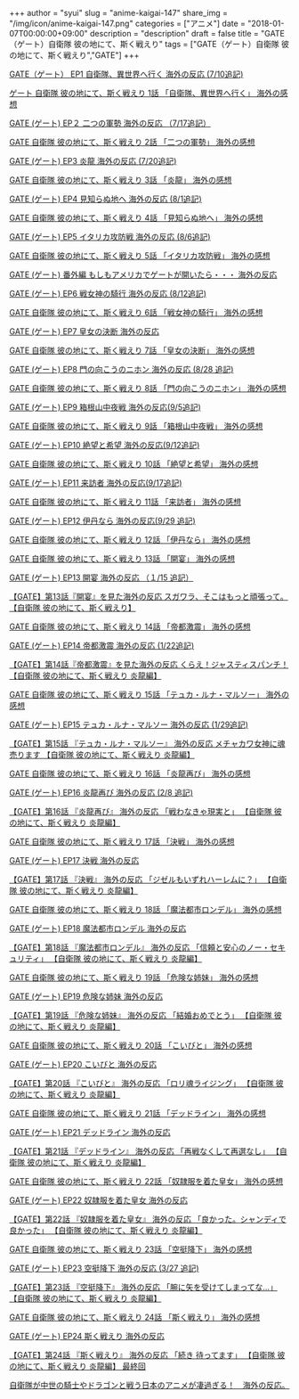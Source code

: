 +++
author = "syui"
slug = "anime-kaigai-147"
share_img = "/img/icon/anime-kaigai-147.png"
categories = ["アニメ"]
date = "2018-01-07T00:00:00+09:00"
description = "description"
draft = false
title = "GATE（ゲート）自衛隊 彼の地にて、斯く戦えり"
tags = ["GATE（ゲート）自衛隊 彼の地にて、斯く戦えり","GATE"]
+++


<a href="http://flog-statue-nazetukuba.blog.jp/archives/36055051.html" rel="nofollow" target="_blank" title="GATE（ゲート） EP1 自衛隊、異世界へ行く 海外の反応 (7/10追記)">GATE（ゲート） EP1 自衛隊、異世界へ行く 海外の反応 (7/10追記)</a>


<a href="http://blog.livedoor.jp/kaigai_no/archives/45416875.html" rel="nofollow" target="_blank" title="ゲート 自衛隊 彼の地にて、斯く戦えり 1話 「自衛隊、異世界へ行く」 海外の感想">ゲート 自衛隊 彼の地にて、斯く戦えり 1話 「自衛隊、異世界へ行く」 海外の感想</a>


<a href="http://flog-statue-nazetukuba.blog.jp/archives/36685436.html" rel="nofollow" target="_blank" title="GATE (ゲート) EP２ 二つの軍勢 海外の反応 （7/17追記）">GATE (ゲート) EP２ 二つの軍勢 海外の反応 （7/17追記）</a>


<a href="http://blog.livedoor.jp/kaigai_no/archives/45507913.html" rel="nofollow" target="_blank" title="GATE 自衛隊 彼の地にて、斯く戦えり 2話 「二つの軍勢」 海外の感想">GATE 自衛隊 彼の地にて、斯く戦えり 2話 「二つの軍勢」 海外の感想</a>


<a href="http://flog-statue-nazetukuba.blog.jp/archives/37383406.html" rel="nofollow" target="_blank" title="GATE (ゲート) EP3 炎龍 海外の反応 (7/20追記)">GATE (ゲート) EP3 炎龍 海外の反応 (7/20追記)</a>


<a href="http://blog.livedoor.jp/kaigai_no/archives/45539596.html" rel="nofollow" target="_blank" title="GATE 自衛隊 彼の地にて、斯く戦えり 3話 「炎龍」 海外の感想">GATE 自衛隊 彼の地にて、斯く戦えり 3話 「炎龍」 海外の感想</a>


<a href="http://flog-statue-nazetukuba.blog.jp/archives/38044888.html" rel="nofollow" target="_blank" title="GATE (ゲート) EP4 見知らぬ地へ 海外の反応 (8/1追記)">GATE (ゲート) EP4 見知らぬ地へ 海外の反応 (8/1追記)</a>


<a href="http://blog.livedoor.jp/kaigai_no/archives/45682909.html" rel="nofollow" target="_blank" title="GATE 自衛隊 彼の地にて、斯く戦えり 4話 「見知らぬ地へ」 海外の感想">GATE 自衛隊 彼の地にて、斯く戦えり 4話 「見知らぬ地へ」 海外の感想</a>


<a href="http://flog-statue-nazetukuba.blog.jp/archives/38691180.html" rel="nofollow" target="_blank" title="GATE (ゲート) EP5 イタリカ攻防戦 海外の反応 (8/6追記)">GATE (ゲート) EP5 イタリカ攻防戦 海外の反応 (8/6追記)</a>


<a href="http://blog.livedoor.jp/kaigai_no/archives/45763827.html" rel="nofollow" target="_blank" title="GATE 自衛隊 彼の地にて、斯く戦えり 5話 「イタリカ攻防戦」 海外の感想">GATE 自衛隊 彼の地にて、斯く戦えり 5話 「イタリカ攻防戦」 海外の感想</a>


<a href="http://flog-statue-nazetukuba.blog.jp/archives/39135443.html" rel="nofollow" target="_blank" title="GATE (ゲート) 番外編 もしもアメリカでゲートが開いたら・・・ 海外の反応">GATE (ゲート) 番外編 もしもアメリカでゲートが開いたら・・・ 海外の反応</a>


<a href="http://flog-statue-nazetukuba.blog.jp/archives/39471053.html" rel="nofollow" target="_blank" title="GATE (ゲート) EP6 戦女神の騎行 海外の反応 (8/12追記)">GATE (ゲート) EP6 戦女神の騎行 海外の反応 (8/12追記)</a>


<a href="http://blog.livedoor.jp/kaigai_no/archives/45847580.html" rel="nofollow" target="_blank" title="GATE 自衛隊 彼の地にて、斯く戦えり 6話 「戦女神の騎行」 海外の感想">GATE 自衛隊 彼の地にて、斯く戦えり 6話 「戦女神の騎行」 海外の感想</a>


<a href="http://flog-statue-nazetukuba.blog.jp/archives/40595648.html" rel="nofollow" target="_blank" title="GATE (ゲート) EP7 皇女の決断 海外の反応">GATE (ゲート) EP7 皇女の決断 海外の反応</a>


<a href="http://blog.livedoor.jp/kaigai_no/archives/45932347.html" rel="nofollow" target="_blank" title="GATE 自衛隊 彼の地にて、斯く戦えり 7話 「皇女の決断」 海外の感想">GATE 自衛隊 彼の地にて、斯く戦えり 7話 「皇女の決断」 海外の感想</a>


<a href="http://flog-statue-nazetukuba.blog.jp/archives/40760344.html" rel="nofollow" target="_blank" title="GATE (ゲート) EP8 門の向こうのニホン 海外の反応 (8/28 追記)">GATE (ゲート) EP8 門の向こうのニホン 海外の反応 (8/28 追記)</a>


<a href="http://blog.livedoor.jp/kaigai_no/archives/46011298.html" rel="nofollow" target="_blank" title="GATE 自衛隊 彼の地にて、斯く戦えり 8話 「門の向こうのニホン」 海外の感想">GATE 自衛隊 彼の地にて、斯く戦えり 8話 「門の向こうのニホン」 海外の感想</a>


<a href="http://flog-statue-nazetukuba.blog.jp/archives/41469980.html" rel="nofollow" target="_blank" title="GATE (ゲート) EP9 箱根山中夜戦 海外の反応(9/5追記)">GATE (ゲート) EP9 箱根山中夜戦 海外の反応(9/5追記)</a>


<a href="http://blog.livedoor.jp/kaigai_no/archives/46087982.html" rel="nofollow" target="_blank" title="GATE 自衛隊 彼の地にて、斯く戦えり 9話 「箱根山中夜戦」 海外の感想">GATE 自衛隊 彼の地にて、斯く戦えり 9話 「箱根山中夜戦」 海外の感想</a>


<a href="http://flog-statue-nazetukuba.blog.jp/archives/42168731.html" rel="nofollow" target="_blank" title="GATE (ゲート) EP10 絶望と希望 海外の反応(9/12追記)">GATE (ゲート) EP10 絶望と希望 海外の反応(9/12追記)</a>


<a href="http://blog.livedoor.jp/kaigai_no/archives/46252036.html" rel="nofollow" target="_blank" title="GATE 自衛隊 彼の地にて、斯く戦えり 10話 「絶望と希望」 海外の感想">GATE 自衛隊 彼の地にて、斯く戦えり 10話 「絶望と希望」 海外の感想</a>


<a href="http://flog-statue-nazetukuba.blog.jp/archives/42942956.html" rel="nofollow" target="_blank" title="GATE (ゲート) EP11 来訪者 海外の反応(9/17追記)">GATE (ゲート) EP11 来訪者 海外の反応(9/17追記)</a>


<a href="http://blog.livedoor.jp/kaigai_no/archives/46251657.html" rel="nofollow" target="_blank" title="GATE 自衛隊 彼の地にて、斯く戦えり 11話 「来訪者」 海外の感想">GATE 自衛隊 彼の地にて、斯く戦えり 11話 「来訪者」 海外の感想</a>


<a href="http://flog-statue-nazetukuba.blog.jp/archives/43473889.html" rel="nofollow" target="_blank" title="GATE (ゲート) EP12 伊丹なら 海外の反応(9/29 追記)">GATE (ゲート) EP12 伊丹なら 海外の反応(9/29 追記)</a>


<a href="http://blog.livedoor.jp/kaigai_no/archives/46499400.html" rel="nofollow" target="_blank" title="GATE 自衛隊 彼の地にて、斯く戦えり 12話 「伊丹なら」 海外の感想">GATE 自衛隊 彼の地にて、斯く戦えり 12話 「伊丹なら」 海外の感想</a>


<a href="http://blog.livedoor.jp/kaigai_no/archives/47472135.html" rel="nofollow" target="_blank" title="GATE 自衛隊 彼の地にて、斯く戦えり 13話 「開宴」 海外の感想">GATE 自衛隊 彼の地にて、斯く戦えり 13話 「開宴」 海外の感想</a>


<a href="http://flog-statue-nazetukuba.blog.jp/archives/52274902.html" rel="nofollow" target="_blank" title="GATE (ゲート) EP13 開宴 海外の反応 （１/15 追記）">GATE (ゲート) EP13 開宴 海外の反応 （１/15 追記）</a>


<a href="http://tonarino-kawauso.com/wordpress/gate13/" rel="nofollow" target="_blank" title="【GATE】第13話『開宴』を見た海外の反応 スガワラ、そこはもっと頑張って。 【自衛隊 彼の地にて、斯く戦えり】">【GATE】第13話『開宴』を見た海外の反応 スガワラ、そこはもっと頑張って。 【自衛隊 彼の地にて、斯く戦えり】</a>


<a href="http://blog.livedoor.jp/kaigai_no/archives/47541550.html" rel="nofollow" target="_blank" title=" GATE 自衛隊 彼の地にて、斯く戦えり 14話 「帝都激震」 海外の感想"> GATE 自衛隊 彼の地にて、斯く戦えり 14話 「帝都激震」 海外の感想</a>


<a href="http://flog-statue-nazetukuba.blog.jp/archives/52750224.html" rel="nofollow" target="_blank" title="GATE (ゲート) EP14 帝都激震 海外の反応 (1/22追記)">GATE (ゲート) EP14 帝都激震 海外の反応 (1/22追記)</a>


<a href="http://tonarino-kawauso.com/wordpress/gate14/" rel="nofollow" target="_blank" title=" 【GATE】第14話『帝都激震』を見た海外の反応 くらえ！ジャスティスパンチ！ 【自衛隊 彼の地にて、斯く戦えり 炎龍編】"> 【GATE】第14話『帝都激震』を見た海外の反応 くらえ！ジャスティスパンチ！ 【自衛隊 彼の地にて、斯く戦えり 炎龍編】</a>


<a href="http://blog.livedoor.jp/kaigai_no/archives/47600749.html" rel="nofollow" target="_blank" title="GATE 自衛隊 彼の地にて、斯く戦えり 15話 「テュカ・ルナ・マルソー」 海外の感想">GATE 自衛隊 彼の地にて、斯く戦えり 15話 「テュカ・ルナ・マルソー」 海外の感想</a>


<a href="http://flog-statue-nazetukuba.blog.jp/archives/53338317.html" rel="nofollow" target="_blank" title="GATE (ゲート) EP15 テュカ・ルナ・マルソー 海外の反応 (1/29追記)">GATE (ゲート) EP15 テュカ・ルナ・マルソー 海外の反応 (1/29追記)</a>


<a href="http://tonarino-kawauso.com/wordpress/gate15/" rel="nofollow" target="_blank" title="【GATE】第15話 『テュカ・ルナ・マルソー』 海外の反応 メチャカワ女神に魂売ります 【自衛隊 彼の地にて、斯く戦えり 炎龍編】">【GATE】第15話 『テュカ・ルナ・マルソー』 海外の反応 メチャカワ女神に魂売ります 【自衛隊 彼の地にて、斯く戦えり 炎龍編】</a>


<a href="http://blog.livedoor.jp/kaigai_no/archives/47680427.html" rel="nofollow" target="_blank" title="GATE 自衛隊 彼の地にて、斯く戦えり 16話 「炎龍再び」 海外の感想">GATE 自衛隊 彼の地にて、斯く戦えり 16話 「炎龍再び」 海外の感想</a>


<a href="http://flog-statue-nazetukuba.blog.jp/archives/53735870.html" rel="nofollow" target="_blank" title="GATE (ゲート) EP16 炎龍再び 海外の反応 (2/8 追記)">GATE (ゲート) EP16 炎龍再び 海外の反応 (2/8 追記)</a>


<a href="http://tonarino-kawauso.com/wordpress/gate16/" rel="nofollow" target="_blank" title="【GATE】第16話 『炎龍再び』 海外の反応 「戦わなきゃ現実と」 【自衛隊 彼の地にて、斯く戦えり 炎龍編】">【GATE】第16話 『炎龍再び』 海外の反応 「戦わなきゃ現実と」 【自衛隊 彼の地にて、斯く戦えり 炎龍編】</a>


<a href="http://blog.livedoor.jp/kaigai_no/archives/47766508.html" rel="nofollow" target="_blank" title="GATE 自衛隊 彼の地にて、斯く戦えり 17話 「決戦」 海外の感想">GATE 自衛隊 彼の地にて、斯く戦えり 17話 「決戦」 海外の感想</a>


<a href="http://flog-statue-nazetukuba.blog.jp/archives/54589481.html" rel="nofollow" target="_blank" title="GATE (ゲート) EP17 決戦 海外の反応">GATE (ゲート) EP17 決戦 海外の反応</a>


<a href="http://tonarino-kawauso.com/wordpress/gate17/" rel="nofollow" target="_blank" title="【GATE】第17話 『決戦』 海外の反応 「ジゼルもいずれハーレムに？」 【自衛隊 彼の地にて、斯く戦えり 炎龍編】">【GATE】第17話 『決戦』 海外の反応 「ジゼルもいずれハーレムに？」 【自衛隊 彼の地にて、斯く戦えり 炎龍編】</a>


<a href="http://blog.livedoor.jp/kaigai_no/archives/47815054.html" rel="nofollow" target="_blank" title="GATE 自衛隊 彼の地にて、斯く戦えり 18話 「魔法都市ロンデル」 海外の感想">GATE 自衛隊 彼の地にて、斯く戦えり 18話 「魔法都市ロンデル」 海外の感想</a>


<a href="http://flog-statue-nazetukuba.blog.jp/archives/55574949.html" rel="nofollow" target="_blank" title="GATE (ゲート) EP18 魔法都市ロンデル 海外の反応">GATE (ゲート) EP18 魔法都市ロンデル 海外の反応</a>


<a href="http://tonarino-kawauso.com/wordpress/gate18/" rel="nofollow" target="_blank" title="【GATE】第18話 『魔法都市ロンデル』 海外の反応 「信頼と安心のノー・セキュリティ」 【自衛隊 彼の地にて、斯く戦えり 炎龍編】">【GATE】第18話 『魔法都市ロンデル』 海外の反応 「信頼と安心のノー・セキュリティ」 【自衛隊 彼の地にて、斯く戦えり 炎龍編】</a>


<a href="http://blog.livedoor.jp/kaigai_no/archives/48276798.html" rel="nofollow" target="_blank" title="GATE 自衛隊 彼の地にて、斯く戦えり 19話 「危険な姉妹」 海外の感想">GATE 自衛隊 彼の地にて、斯く戦えり 19話 「危険な姉妹」 海外の感想</a>


<a href="http://flog-statue-nazetukuba.blog.jp/archives/55866118.html" rel="nofollow" target="_blank" title="GATE (ゲート) EP19 危険な姉妹 海外の反応">GATE (ゲート) EP19 危険な姉妹 海外の反応</a>


<a href="http://tonarino-kawauso.com/wordpress/gate19/" rel="nofollow" target="_blank" title="【GATE】第19話 『危険な姉妹』 海外の反応 「結婚おめでとう」 【自衛隊 彼の地にて、斯く戦えり 炎龍編】">【GATE】第19話 『危険な姉妹』 海外の反応 「結婚おめでとう」 【自衛隊 彼の地にて、斯く戦えり 炎龍編】</a>


<a href="http://blog.livedoor.jp/kaigai_no/archives/48296755.html" rel="nofollow" target="_blank" title="GATE 自衛隊 彼の地にて、斯く戦えり 20話 「こいびと」 海外の感想">GATE 自衛隊 彼の地にて、斯く戦えり 20話 「こいびと」 海外の感想</a>


<a href="http://flog-statue-nazetukuba.blog.jp/archives/56392192.html" rel="nofollow" target="_blank" title="GATE (ゲート) EP20 こいびと 海外の反応">GATE (ゲート) EP20 こいびと 海外の反応</a>


<a href="http://tonarino-kawauso.com/wordpress/gate20/" rel="nofollow" target="_blank" title="【GATE】第20話 『こいびと』 海外の反応 「ロリ魂ライジング」 【自衛隊 彼の地にて、斯く戦えり 炎龍編】">【GATE】第20話 『こいびと』 海外の反応 「ロリ魂ライジング」 【自衛隊 彼の地にて、斯く戦えり 炎龍編】</a>


<a href="http://blog.livedoor.jp/kaigai_no/archives/48367426.html" rel="nofollow" target="_blank" title="GATE 自衛隊 彼の地にて、斯く戦えり 21話 「デッドライン」 海外の感想">GATE 自衛隊 彼の地にて、斯く戦えり 21話 「デッドライン」 海外の感想</a>


<a href="http://flog-statue-nazetukuba.blog.jp/archives/56437963.html" rel="nofollow" target="_blank" title="GATE (ゲート) EP21 デッドライン 海外の反応">GATE (ゲート) EP21 デッドライン 海外の反応</a>


<a href="http://tonarino-kawauso.com/wordpress/gate21/" rel="nofollow" target="_blank" title="【GATE】第21話 『デッドライン』 海外の反応 「再戦なくして再選なし」 【自衛隊 彼の地にて、斯く戦えり 炎龍編】">【GATE】第21話 『デッドライン』 海外の反応 「再戦なくして再選なし」 【自衛隊 彼の地にて、斯く戦えり 炎龍編】</a>


<a href="http://blog.livedoor.jp/kaigai_no/archives/49246875.html" rel="nofollow" target="_blank" title=" GATE 自衛隊 彼の地にて、斯く戦えり 22話 「奴隷服を着た皇女」 海外の感想"> GATE 自衛隊 彼の地にて、斯く戦えり 22話 「奴隷服を着た皇女」 海外の感想</a>


<a href="http://flog-statue-nazetukuba.blog.jp/archives/56612864.html" rel="nofollow" target="_blank" title="GATE (ゲート) EP22 奴隷服を着た皇女 海外の反応">GATE (ゲート) EP22 奴隷服を着た皇女 海外の反応</a>


<a href="http://tonarino-kawauso.com/wordpress/gate22/" rel="nofollow" target="_blank" title=" 【GATE】第22話 『奴隷服を着た皇女』 海外の反応 「良かった。シャンディで良かった」 【自衛隊 彼の地にて、斯く戦えり 炎龍編】"> 【GATE】第22話 『奴隷服を着た皇女』 海外の反応 「良かった。シャンディで良かった」 【自衛隊 彼の地にて、斯く戦えり 炎龍編】</a>


<a href="http://blog.livedoor.jp/kaigai_no/archives/49286422.html" rel="nofollow" target="_blank" title="GATE 自衛隊 彼の地にて、斯く戦えり 23話 「空挺降下」 海外の感想">GATE 自衛隊 彼の地にて、斯く戦えり 23話 「空挺降下」 海外の感想</a>


<a href="http://flog-statue-nazetukuba.blog.jp/archives/56993355.html" rel="nofollow" target="_blank" title="GATE (ゲート) EP23 空挺降下 海外の反応 (3/27 追記)">GATE (ゲート) EP23 空挺降下 海外の反応 (3/27 追記)</a>


<a href="http://tonarino-kawauso.com/wordpress/gate23/" rel="nofollow" target="_blank" title="【GATE】第23話 『空挺降下』 海外の反応 「腕に矢を受けてしまってな…」 【自衛隊 彼の地にて、斯く戦えり 炎龍編】">【GATE】第23話 『空挺降下』 海外の反応 「腕に矢を受けてしまってな…」 【自衛隊 彼の地にて、斯く戦えり 炎龍編】</a>


<a href="http://blog.livedoor.jp/kaigai_no/archives/49335380.html" rel="nofollow" target="_blank" title=" GATE 自衛隊 彼の地にて、斯く戦えり 24話 「斯く戦えり」 海外の感想"> GATE 自衛隊 彼の地にて、斯く戦えり 24話 「斯く戦えり」 海外の感想</a>


<a href="http://flog-statue-nazetukuba.blog.jp/archives/57276413.html" rel="nofollow" target="_blank" title="GATE (ゲート) EP24 斯く戦えり 海外の反応">GATE (ゲート) EP24 斯く戦えり 海外の反応</a>


<a href="http://tonarino-kawauso.com/wordpress/gate24/" rel="nofollow" target="_blank" title=" 【GATE】第24話 『斯く戦えり』 海外の反応 「続き 待ってます」 【自衛隊 彼の地にて、斯く戦えり 炎龍編】 最終回"> 【GATE】第24話 『斯く戦えり』 海外の反応 「続き 待ってます」 【自衛隊 彼の地にて、斯く戦えり 炎龍編】 最終回</a>


<a href="http://blog.livedoor.jp/zzcj/archives/51918790.html" rel="nofollow" target="_blank" title="自衛隊が中世の騎士やドラゴンと戦う日本のアニメが凄過ぎる！　海外の反応。">自衛隊が中世の騎士やドラゴンと戦う日本のアニメが凄過ぎる！　海外の反応。</a>

